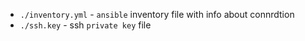 * `./inventory.yml` - `ansible` inventory file with info about connrdtion
* `./ssh.key` - ssh `private key` file 
